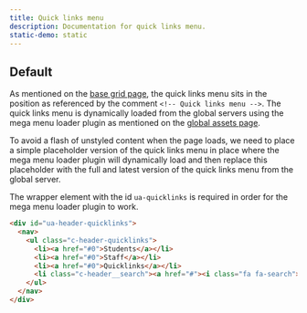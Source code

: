 ```yaml
---
title: Quick links menu
description: Documentation for quick links menu.
static-demo: static
---
```


## Default

As mentioned on the [base grid page](grid.html), the quick links menu sits in the position as referenced by the comment `<!-- Quick links menu -->`. The quick links menu is dynamically loaded from the global servers using the mega menu loader plugin as mentioned on the [global assets page](global-assets.html).

To avoid a flash of unstyled content when the page loads, we need to place a simple placeholder version of the quick links menu in place where the mega menu loader plugin will dynamically load and then replace this placeholder with the full and latest version of the quick links menu from the global server. 

The wrapper element with the id `ua-quicklinks` is required in order for the mega menu loader plugin to work.

```html
<div id="ua-header-quicklinks">
  <nav>
    <ul class="c-header-quicklinks">
      <li><a href="#0">Students</a></li>
      <li><a href="#0">Staff</a></li>
      <li><a href="#0">Quicklinks</a></li>
      <li class="c-header__search"><a href="#"><i class="fa fa-search"></i></a></li>
    </ul>
  </nav>
</div>
```
